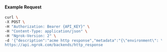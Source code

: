 <!-- Code generated for API Clients. DO NOT EDIT. -->
#### Example Request
```bash
curl \
-X POST \
-H "Authorization: Bearer {API_KEY}" \
-H "Content-Type: application/json" \
-H "Ngrok-Version: 2" \
-d '{"description":"acme http response","metadata":"{\"environment\": \"staging\"}","body":"I'm a teapot","headers":{"Content-Type":"text/plain"},"status_code":418}' \
https://api.ngrok.com/backends/http_response
